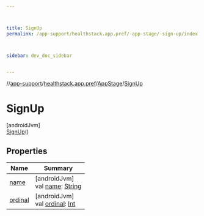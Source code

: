 ```yaml
---



title: SignUp
permalink: /app-support/healthstack.app.pref/-app-stage/-sign-up/index.html



sidebar: dev_doc_sidebar


---
```




//[app-support](/app-support.html)/[healthstack.app.pref](../../index.html)/[AppStage](../index.html)/[SignUp](index.html)



# SignUp



[androidJvm]\
[SignUp](index.html)()



## Properties


| Name | Summary |
|---|---|
| [name](../-onboarding/index.html#-372974862%2FProperties%2F-1544593023) | [androidJvm]<br>val [name](../-onboarding/index.html#-372974862%2FProperties%2F-1544593023): [String](https://kotlinlang.org/api/latest/jvm/stdlib/kotlin/-string/index.html) |
| [ordinal](../-onboarding/index.html#-739389684%2FProperties%2F-1544593023) | [androidJvm]<br>val [ordinal](../-onboarding/index.html#-739389684%2FProperties%2F-1544593023): [Int](https://kotlinlang.org/api/latest/jvm/stdlib/kotlin/-int/index.html) |



